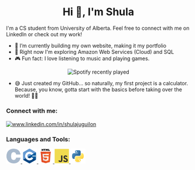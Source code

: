 <h1 align="center">Hi 👋, I'm Shula</h1>

<p align="left">
  I'm a CS student from University of Alberta. Feel free to connect with me on LinkedIn or check out my work!
</p>



- 🚀 I’m currently building my own website, making it my portfolio
- 🌿 Right now I'm exploring Amazon Web Services (Cloud) and SQL
- 🎮 Fun fact: I love listening to music and playing games.

<div align="center">
  <img src="https://spotify-recently-played-readme.vercel.app/api?user=shula_11&count=1&unique=false" alt="Spotify recently played" />
</div>


  
- 😅 Just created my GitHub... so naturally, my first project is a calculator. Because, you know, gotta start with the basics before taking over the world! 🧮✨





<h3 align="left">Connect with me:</h3>
<p align="left">
<a href="https://linkedin.com/in/www.linkedin.com/in/shulajuguilon" target="blank"><img align="center" src="https://raw.githubusercontent.com/rahuldkjain/github-profile-readme-generator/master/src/images/icons/Social/linked-in-alt.svg" alt="www.linkedin.com/in/shulajuguilon" height="30" width="40" /></a>
</p>

<h3 align="left">Languages and Tools:</h3>
<p align="left"> <a href="https://www.cprogramming.com/" target="_blank" rel="noreferrer"> <img src="https://raw.githubusercontent.com/devicons/devicon/master/icons/c/c-original.svg" alt="c" width="40" height="40"/> </a> <a href="https://www.w3schools.com/cpp/" target="_blank" rel="noreferrer"> <img src="https://raw.githubusercontent.com/devicons/devicon/master/icons/cplusplus/cplusplus-original.svg" alt="cplusplus" width="40" height="40"/> </a> <a href="https://www.w3.org/html/" target="_blank" rel="noreferrer"> <img src="https://raw.githubusercontent.com/devicons/devicon/master/icons/html5/html5-original-wordmark.svg" alt="html5" width="40" height="40"/> </a> <a href="https://developer.mozilla.org/en-US/docs/Web/JavaScript" target="_blank" rel="noreferrer"> <img src="https://raw.githubusercontent.com/devicons/devicon/master/icons/javascript/javascript-original.svg" alt="javascript" width="40" height="40"/> </a> <a href="https://www.python.org" target="_blank" rel="noreferrer"> <img src="https://raw.githubusercontent.com/devicons/devicon/master/icons/python/python-original.svg" alt="python" width="40" height="40"/> </a> </p>
